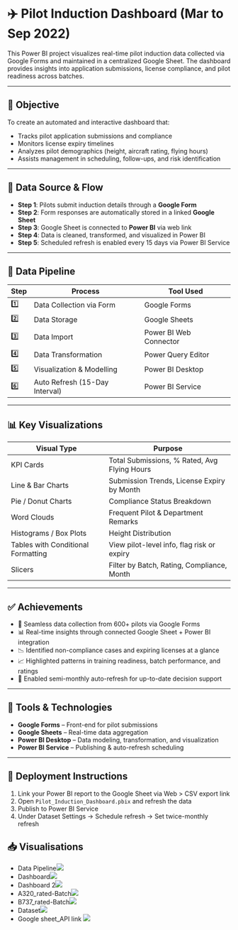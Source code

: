 # ✈️ Pilot Induction Dashboard (Mar to Sep 2022)

This Power BI project visualizes real-time pilot induction data collected via Google Forms and maintained in a centralized Google Sheet. The dashboard provides insights into application submissions, license compliance, and pilot readiness across batches.

---

## 🎯 Objective

To create an automated and interactive dashboard that:
- Tracks pilot application submissions and compliance
- Monitors license expiry timelines
- Analyzes pilot demographics (height, aircraft rating, flying hours)
- Assists management in scheduling, follow-ups, and risk identification

---

## 📁 Data Source & Flow

- **Step 1**: Pilots submit induction details through a **Google Form**
- **Step 2**: Form responses are automatically stored in a linked **Google Sheet**
- **Step 3**: Google Sheet is connected to **Power BI** via web link
- **Step 4**: Data is cleaned, transformed, and visualized in Power BI
- **Step 5**: Scheduled refresh is enabled every 15 days via Power BI Service

---

## 🔄 Data Pipeline

| Step | Process                         | Tool Used          |
|------|----------------------------------|--------------------|
| 1️⃣   | Data Collection via Form       | Google Forms       |
| 2️⃣   | Data Storage                   | Google Sheets      |
| 3️⃣   | Data Import                    | Power BI Web Connector |
| 4️⃣   | Data Transformation            | Power Query Editor |
| 5️⃣   | Visualization & Modelling     | Power BI Desktop   |
| 6️⃣   | Auto Refresh (15-Day Interval) | Power BI Service   |

---

## 📊 Key Visualizations

| Visual Type               | Purpose                                                |
|---------------------------|--------------------------------------------------------|
| KPI Cards                 | Total Submissions, % Rated, Avg Flying Hours           |
| Line & Bar Charts         | Submission Trends, License Expiry by Month             |
| Pie / Donut Charts        | Compliance Status Breakdown                            |
| Word Clouds               | Frequent Pilot & Department Remarks                    |
| Histograms / Box Plots    | Height Distribution                                    |
| Tables with Conditional Formatting | View pilot-level info, flag risk or expiry       |
| Slicers                   | Filter by Batch, Rating, Compliance, Month             |

---

## ✅ Achievements

- 🧾 Seamless data collection from 600+ pilots via Google Forms
- 📊 Real-time insights through connected Google Sheet + Power BI integration
- 📉 Identified non-compliance cases and expiring licenses at a glance
- 📈 Highlighted patterns in training readiness, batch performance, and ratings
- 🔁 Enabled semi-monthly auto-refresh for up-to-date decision support

---

## 🧰 Tools & Technologies

- **Google Forms** – Front-end for pilot submissions  
- **Google Sheets** – Real-time data aggregation  
- **Power BI Desktop** – Data modeling, transformation, and visualization  
- **Power BI Service** – Publishing & auto-refresh scheduling  

---

## 🚀 Deployment Instructions

1. Link your Power BI report to the Google Sheet via Web > CSV export link  
2. Open `Pilot_Induction_Dashboard.pbix` and refresh the data  
3. Publish to Power BI Service  
4. Under Dataset Settings → Schedule refresh → Set twice-monthly refresh


## 📥 Visualisations
- Data Pipeline![](A0_data_pipeline.jpg)
- Dashboard![](A.jpg)
- Dashboard 2![](B.jpg)
- A320_rated-Batch![](C_A320_rated-Batch1.jpg)
- B737_rated-Batch![](D_737_rated.jpg)
- Dataset![](E_dataset.jpg)
- Google sheet_API link ![](F_google_sheet_API_link.jpg)





